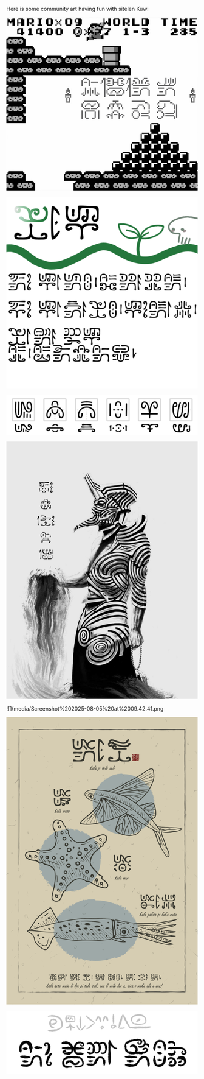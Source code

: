 <span class="center">Here is some community art having fun with sitelen Kuwi</span>

![](media/abbsvac98ggf1.png)

![](media/Baslksz184_20250726223237.png)

![](media/image(1).png)

![](media/Screenshot%202025-08-05%20at%2009.42.02.png)

![](media/Screenshot%202025-08-05%20at%2009.42.41.png

![](media/Screenshot%202025-08-05%20at%2009.44.17.png)

![](media/Untitled202_20250727134004.png)
